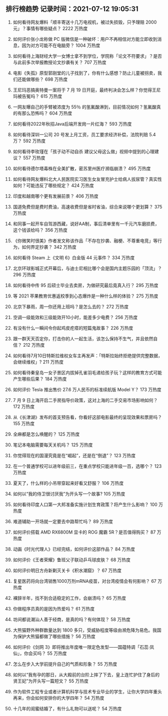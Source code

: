 
## 排行榜趋势 记录时间：2021-07-12 19:05:31
  
  1. 如何看待网友爆料「顺丰寄送十几万电视机，被过失损毁，只予理赔 2000 元」？事情有哪些疑点？ 2222 万热度
    
  2. 如何评价张小龙称做 PC 版微信是一种破坏：用户不再相信对方能立即收到消息，因为对方可能不在电脑旁？ 1004 万热度
    
  3. 如何看待上海财经大学一女博士拿不到学位，学院称「论文不符要求」？是否与此前多次举报教授论文抄袭有关？ 707 万热度
    
  4. 电影《失孤》原型郭刚堂的儿子找到了，你有什么感想？防止儿童被拐卖，我们还能做哪些？ 698 万热度
    
  5. 王尼玛恶搞奥特曼一案将于 7 月 19 日开庭，最终判决会怎么样？你觉得王尼玛被告冤吗？ 615 万热度
    
  6. 一网友曝自己的手臂被浓度为 55％ 的氢氟酸淋到，目前情况如何？氢氟酸真的有那么恐怖吗？ 604 万热度
    
  7. 如何看待2022年秋招Java后端开发岗一片红海？ 593 万热度
    
  8. 如何看待深圳一公司 20 号发上月工资，员工要求经济补偿，法院判赔 5.4 万？ 592 万热度
    
  9. 如何看待李玫瑾在「孩子动不动自杀 建议父母这么做」视频中提到的心理建议？ 557 万热度
    
  10. 如何看待德尔塔毒株在全美扩散，密苏里州医疗濒临崩溃？ 495 万热度
    
  11. 如何看待网友爆料北大人民医院实习医生女友冒充护士给病人拔尿管？真实性如何？可能违反了哪些规定？ 424 万热度
    
  12. 印度和越南哪个更有发展前景？ 406 万热度
    
  13. 国道免费但是费时费油，高速收费但是省时省油，综合来说哪个更划算？ 375 万热度
    
  14. 和同事一起开车自驾游西藏，说好AA制，事后清单里有一千元汽车磨损费，这个钱该给吗？ 356 万热度
    
  15. 《你微笑时很美》作者发文称该作品「不存在抄袭、融梗、不尊重电竞」等行为，如何界定抄袭？ 342 万热度
    
  16. 如何看待 Steam 上《文明 6》白金版 44 元事件？ 334 万热度
    
  17. 北京环球影城正式开幕后，与迪士尼相比哪个会是国内主题乐园的「顶流」？ 296 万热度
    
  18. 如何看待中传 95 后硕士毕业去卖房，为做研究最后竟真入行？ 295 万热度
    
  19. 等 2021 苹果教育优惠返校季到心态爆炸是一种什么样的体验？ 275 万热度
    
  20. 北京下暴雨，周一你还用上班吗？是怎么去的？ 272 万热度
    
  21. 空调一级能效和三级能效开10小时，能差多少电费？ 256 万热度
    
  22. 有没有什么一瞬间令你起鸡皮疙瘩的短篇鬼故事？ 226 万热度
    
  23. 跟一群天天否定你，打击你的人一起生活，该怎么保持不生气，并且依然自信？ 212 万热度
    
  24. 如何看待7月10日特斯拉维权女车主再发声：「特斯拉始终拒绝提供完整数据，会继续维权」? 211 万热度
    
  25. 如何看待秦皇岛一女子景区内拔掉孔雀羽毛递给孩子玩？这样的教育方式可能产生哪些后果？ 184 万热度
    
  26. 如何评价 Tesla 推出售价 27.6 万人民币的标准续航版 Model Y？ 173 万热度
    
  27. 7 月 9 日上海开启二手房指导价政策，这对上海的二手交易市场影响如何？ 172 万热度
    
  28. 从《长津湖》发布的首支预告看，你看好这部电影最终的呈现效果和票房吗？ 155 万热度
    
  29. 全麻都是怎么唤醒的？ 125 万热度
    
  30. 笔记本电脑需要每天关机吗？ 125 万热度
    
  31. 你觉得现在的国漫究竟是在“崛起”，还是在“倒退”？ 123 万热度
    
  32. 在一个普通学校可以进年级前三，在重点学校只能进年级一百，选哪个？ 123 万热度
    
  33. 夏天了，什么样的小吊带穿起来好看又舒服？ 106 万热度
    
  34. 如何以“我的侍卫很讨厌我”为开头写一个故事? 105 万热度
    
  35. 如何看待印度人口第一大邦准备实施计划生育政策？将产生什么影响？ 100 万热度
    
  36. 难道辅助一开场就一定要去中路帮忙吗？ 89 万热度
    
  37. 如何评价搭载 AMD RX6800M 显卡的 ROG 魔霸 5R？是否值得购买？ 87 万热度
    
  38. 动画《时光代理人》已经完结，如何评价这部作品？ 84 万热度
    
  39. 如何评价《王者荣耀》鲁班父子联动乒乓球皮肤？ 68 万热度
    
  40. 如何评价明日方舟新剿灭关卡《积水潮窟》？ 67 万热度
    
  41. 复星医药将向台湾销售1000万剂mRNA疫苗，对台湾疫情会有何影响？ 67 万热度
    
  42. 裸辞半年，找不到合适稳定的工作，会崩溃吗？ 65 万热度
    
  43. 你做程序员真的是因为热爱吗？ 61 万热度
    
  44. 坊间都说潮汕人善于经商，是真的吗？有何体现？ 58 万热度
    
  45. 大熊猫野外种群数量达到 1800 多只，受威胁程度等级由濒危降为易危。我国为保护大熊猫都做了哪些措施？ 56 万热度
    
  46. 如何评价《剑网 3》即将推出年度唯一限定色发型——国蕴特调「石蕊·凤仙」，你会买吗？ 55 万热度
    
  47. 怎么在步入大学前提升自己的气质和形象？ 55 万热度
    
  48. 如何以“我有孕的那日，从大殿前的台阶上摔了下去，皇上连忙护住了身后的贤王妃”为开头写一篇短文？ 55 万热度
    
  49. 作为软件工程专业或者计算机科学与技术专业毕业的学生，让你大学四年重头再来，你会如何安排你的大学四年？ 54 万热度
    
  50. 十几年的闺蜜结婚了，有什么礼物可以送呢？ 54 万热度
    